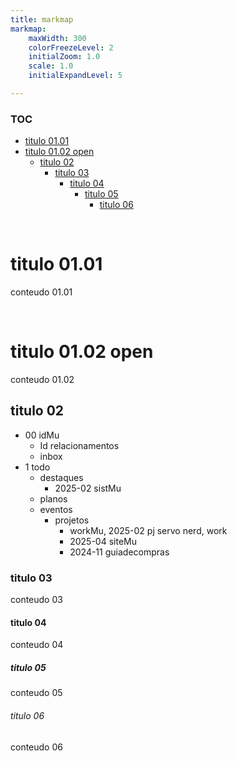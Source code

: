 ```yaml
---
title: markmap
markmap:
    maxWidth: 300
    colorFreezeLevel: 2
    initialZoom: 1.0
    scale: 1.0
    initialExpandLevel: 5

---
```


### TOC 

- [titulo 01.01](#titulo-0101)
- [titulo 01.02 open](#titulo-0102-open)
    - [titulo 02](#titulo-02)
        - [titulo 03](#titulo-03)
            - [titulo 04](#titulo-04)
                - [titulo 05](#titulo-05)
                    - [titulo 06](#titulo-06)

<br>

# titulo 01.01 

conteudo 01.01

<br>

# titulo 01.02 open

conteudo 01.02

## titulo 02

- 00 idMu 
    - Id relacionamentos 
    - inbox 
- 1 todo 
    - destaques
        - 2025-02 sistMu  
    - planos 
    - eventos 
        - projetos 
            - workMu, 2025-02 pj servo nerd, work 
            - 2025-04 siteMu 
            - 2024-11 guiadecompras 

### titulo 03

conteudo 03

#### titulo 04

conteudo 04

##### titulo 05

conteudo 05

###### titulo 06

conteudo 06